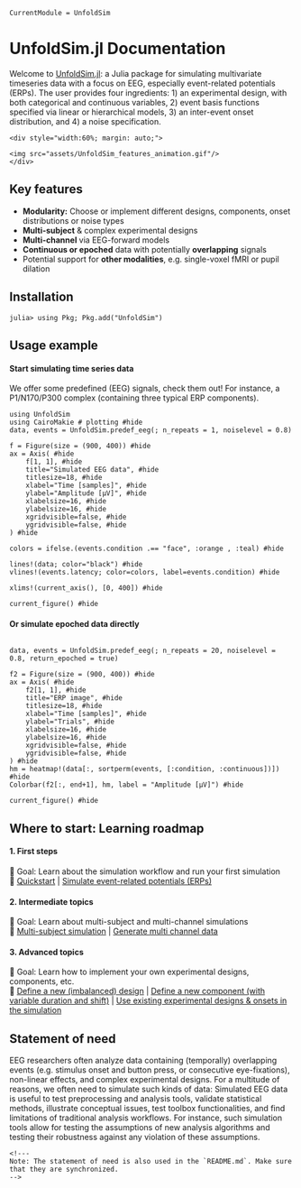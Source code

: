 ```@meta
CurrentModule = UnfoldSim
```

# UnfoldSim.jl Documentation

Welcome to [UnfoldSim.jl](https://github.com/unfoldtoolbox/UnfoldSim.jl): a Julia package for simulating multivariate timeseries data with a focus on EEG, especially event-related potentials (ERPs). 
The user provides four ingredients: 1) an experimental design, with both categorical and continuous variables, 2) event basis functions specified via linear or hierarchical models, 3) an inter-event onset distribution, and 4) a noise specification.

```@raw html
<div style="width:60%; margin: auto;">

<img src="assets/UnfoldSim_features_animation.gif"/>
</div>
```

## Key features
- **Modularity:** Choose or implement different designs, components, onset distributions or noise types
- **Multi-subject** & complex experimental designs
- **Multi-channel** via EEG-forward models
- **Continuous or epoched** data with potentially **overlapping** signals
- Potential support for **other modalities**, e.g. single-voxel fMRI or pupil dilation

## Installation
```julia-repl
julia> using Pkg; Pkg.add("UnfoldSim")
```

## Usage example
#### Start simulating time series data
We offer some predefined (EEG) signals, check them out!
For instance, a P1/N170/P300 complex (containing three typical ERP components).

```@example quickstart
using UnfoldSim
using CairoMakie # plotting #hide
data, events = UnfoldSim.predef_eeg(; n_repeats = 1, noiselevel = 0.8)

f = Figure(size = (900, 400)) #hide
ax = Axis( #hide
    f[1, 1], #hide
    title="Simulated EEG data", #hide
    titlesize=18, #hide
    xlabel="Time [samples]", #hide
    ylabel="Amplitude [µV]", #hide
    xlabelsize=16, #hide
    ylabelsize=16, #hide
    xgridvisible=false, #hide
    ygridvisible=false, #hide
) #hide

colors = ifelse.(events.condition .== "face", :orange , :teal) #hide

lines!(data; color="black") #hide
vlines!(events.latency; color=colors, label=events.condition) #hide

xlims!(current_axis(), [0, 400]) #hide

current_figure() #hide
```

#### Or simulate epoched data directly
```@example quickstart

data, events = UnfoldSim.predef_eeg(; n_repeats = 20, noiselevel = 0.8, return_epoched = true)

f2 = Figure(size = (900, 400)) #hide
ax = Axis( #hide
    f2[1, 1], #hide
    title="ERP image", #hide
    titlesize=18, #hide
    xlabel="Time [samples]", #hide
    ylabel="Trials", #hide
    xlabelsize=16, #hide
    ylabelsize=16, #hide
    xgridvisible=false, #hide
    ygridvisible=false, #hide
) #hide
hm = heatmap!(data[:, sortperm(events, [:condition, :continuous])]) #hide
Colorbar(f2[:, end+1], hm, label = "Amplitude [µV]") #hide

current_figure() #hide
```

## Where to start: Learning roadmap
#### 1. First steps
📌 Goal: Learn about the simulation workflow and run your first simulation\
🔗 [Quickstart](@ref) | [Simulate event-related potentials (ERPs)](@ref)

#### 2. Intermediate topics
📌 Goal: Learn about multi-subject and multi-channel simulations \
🔗 [Multi-subject simulation](@ref) | [Generate multi channel data](@ref)

#### 3. Advanced topics
📌 Goal: Learn how to implement your own experimental designs, components, etc.\
🔗 [Define a new (imbalanced) design](@ref) | [Define a new component (with variable duration and shift)](@ref) | [Use existing experimental designs & onsets in the simulation](@ref)


## Statement of need
EEG researchers often analyze data containing (temporally) overlapping events (e.g. stimulus onset and button press, or consecutive eye-fixations), non-linear effects, and complex experimental designs. For a multitude of reasons, we often need to simulate such kinds of data: Simulated EEG data is useful to test preprocessing and analysis tools, validate statistical methods, illustrate conceptual issues, test toolbox functionalities, and find limitations of traditional analysis workflows. For instance, such simulation tools allow for testing the assumptions of new analysis algorithms and testing their robustness against any violation of these assumptions.

```@raw html
<!---
Note: The statement of need is also used in the `README.md`. Make sure that they are synchronized.
-->
```
